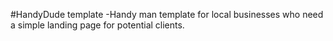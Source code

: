 #HandyDude template
-Handy man template for local businesses who need a simple landing page for potential clients.